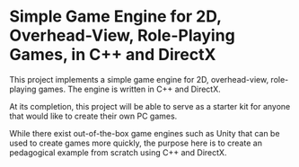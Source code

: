 # Simple Game Engine for 2D, Overhead-View, Role-Playing Games, in C++ and DirectX
This project implements a simple game engine for 2D, overhead-view, role-playing games.  The engine is written in C++ and DirectX.

At its completion, this project will be able to serve as a starter kit for anyone that would like to create their own PC games.  

While there exist out-of-the-box game engines such as Unity that can be used to create games more quickly, the purpose here is to create an pedagogical example from scratch using C++ and DirectX.

